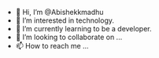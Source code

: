 - 👋 Hi, I’m @Abishekkmadhu
- 👀 I’m interested in technology.
- 🌱 I’m currently learning to be a developer.
- 💞️ I’m looking to collaborate on ...
- 📫 How to reach me ...

<!---
Abishekkmadhu/Abishekkmadhu is a ✨ special ✨ repository because its `README.md` (this file) appears on your GitHub profile.
You can click the Preview link to take a look at your changes.
--->
